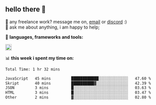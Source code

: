 ## hello there 👋

💼 any freelance work? message me on, [email](mailto:pierok420@gmail.com) or [discord](https://discord.com/users/577571414186393661/) :)\
💬 ask me about anything, i am happy to help;

🌸 **languages, frameworks and tools:**  

<img height="20" src="https://simpleskill.icons.workers.dev/svg/?i=javascript,typescript,node.js,html5,css3,react,next.js,kotlin,npm,docker,mysql,redis,mongodb">

📊 **this week i spent my time on:**
<!--START_SECTION:waka-->

```txt
Total Time: 1 hr 32 mins

JavaScript   45 mins         ████████████░░░░░░░░░░░░░   47.60 %
Skript       40 mins         ██████████▓░░░░░░░░░░░░░░   42.39 %
JSON         3 mins          █░░░░░░░░░░░░░░░░░░░░░░░░   03.63 %
HTML         3 mins          █░░░░░░░░░░░░░░░░░░░░░░░░   03.47 %
Other        2 mins          ▓░░░░░░░░░░░░░░░░░░░░░░░░   02.80 %
```

<!--END_SECTION:waka-->
